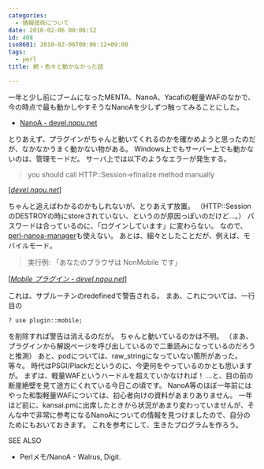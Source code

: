 ```yaml
---
categories:
  - 情報技術について
date: 2010-02-06 00:06:12
id: 408
iso8601: 2010-02-06T00:06:12+09:00
tags:
  - perl
title: 続・色々と動かなかった話

---
```


<p>一年と少し前にブームになったMENTA、NanoA、Yacafiの軽量WAFのなかで、今の時点で最も動かしやすそうなNanoAを少しずつ触ってみることにした。</p>

<ul>
<li><a href="http://www.nishimiyahara.net" target="_blank">NanoA - devel.nqou.net</a></li>
</ul>

<p>
とりあえず、プラグインがちゃんと動いてくれるのかを確かめようと思ったのだが、なかなかうまく動かない物がある。
Windows上でもサーバー上でも動かないのは、管理モードだ。
サーバ上では以下のようなエラーが発生する。</p>

<blockquote cite="http://devel.nqou.net/nanoa/nanoa.cgi/plugin/admin?back=http%3A%2F%2Fdevel.nqou.net%2Fnanoa%2Fnanoa.cgi%2Fplugin%2Fadmin&mode=login" title="devel.nqou.net" class="blockquote"><p>you should call HTTP::Session->finalize method manually</p></blockquote>

<div class="cite">[<cite><a href="http://www.nishimiyahara.net">devel.nqou.net</a></cite>]</div>

<p>ちゃんと追えばわかるのかもしれないが、とりあえず放置。
（HTTP::SessionのDESTROYの時にstoreされていない、というのが原因っぽいのだけど&#133;。）
パスワードは合っているのに、「ログインしています」に変わらない。
なので、<a href="https://github.com/lopnor/perl-nanoa-manager" target="_blank">perl-nanoa-manager</a>も使えない。
あとは、細々としたことだが、例えば、モバイルモード。</p>

<blockquote cite="http://devel.nqou.net/nanoa/nanoa.cgi/plugin/mobile" title="Mobile プラグイン - devel.nqou.net" class="blockquote"><p>実行例: 「あなたのブラウザは NonMobile です」</p></blockquote>

<div class="cite">[<cite><a href="http://www.nishimiyahara.net">Mobile プラグイン - devel.nqou.net</a></cite>]</div>

<p>これは、サブルーチンのredefinedで警告される。
まあ、これについては、一行目の</p>

<pre><code>? use plugin::mobile;</code></pre>

<p>を削除すれば警告は消えるのだが。
ちゃんと動いているのかは不明。
（まあ、プラグインから解説ページを呼び出しているので二重読みになっているのだろうと推測）
あと、podについては、raw_stringになっていない箇所があった。
等々。
時代はPSGI/Plackだというのに、今更何をやっているのかとも思いますが。
まずは、軽量WAFというハードルを超えていかなければ！
&#133;と、目の前の断崖絶壁を見て途方にくれている今日この頃です。
NanoA等のほぼ一年前にはやった和製軽量WAFについては、初心者向けの資料があまりありません。
一年ほど前に、kansai.pmに出席したときから状況があまり変わっていませんが、そんな中で非常に参考になるNanoAについての情報を見つけましたので、自分のためにもおいておきます。
これを参考にして、生きたプログラムを作ろう。</p>

<div>
<p>SEE ALSO</p>
<ul>
<li>Perlメモ/NanoA - Walrus, Digit.</li>
</ul>
</div>
    	